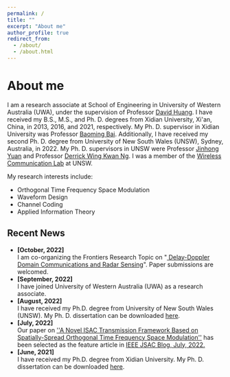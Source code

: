 ```yaml
---
permalink: /
title: ""
excerpt: "About me"
author_profile: true
redirect_from: 
  - /about/
  - /about.html
---
```

# <i class="fa fa-cog fa-fw"></i> About me #

I am a research associate at School of Engineering in University of Western Australia (UWA), under the supervision of Professor [David Huang](https://research-repository.uwa.edu.au/en/persons/david-huang). I have received my B.S., M.S., and Ph. D. degrees from Xidian University, Xi'an, China, in 2013, 2016, and 2021, respectively. My Ph. D. supervisor in Xidian University was Professor [Baoming Bai](https://web.xidian.edu.cn/bmbai/index.html). Additionally, I have received my second Ph. D. degree from University of New South Wales (UNSW), Sydney, Australia, in 2022. My Ph. D. supervisors in UNSW were Professor [Jinhong Yuan](https://www.unsw.edu.au/staff/jinhong-yuan) and Professor [Derrick Wing Kwan Ng](http://www2.ee.unsw.edu.au/~derrick/). I was a member of the [Wireless Communication Lab](http://www2.ee.unsw.edu.au/wcl/index.html) at UNSW.  

My research interests include:

* Orthogonal Time Frequency Space Modulation
* Waveform Design
* Channel Coding
* Applied Information Theory


## <i class="fa fa-fw fa-rss "></i> Recent News ##

<ul style="width: auto; height: 300px; overflow: auto">
  <li> <b>[October, 2022]</b> </li> I am co-organizing the Frontiers Research Topic on "<a href="https://www.frontiersin.org/research-topics/47411/delay-doppler-domain-communications-and-radar-sensing"> Delay-Doppler Domain Communications and Radar Sensing</a>". Paper submissions are welcomed.
  
  
  <li> <b>[September, 2022]</b> </li> I have joined University of Western Australia (UWA) as a research associate.
  
  <li> <b>[August, 2022]</b> </li> I have received my Ph.D. degree from University of New South Wales (UNSW). My Ph. D. dissertation can be downloaded <a href="https://github.com/Shuangyang-Li/Shuangyang-Li.github.io/raw/master/_publications/Shuangyang's%20thesis%20on%20OTFS.pdf"> here</a>.
  
  <li> <b>[July, 2022]</b> </li> Our paper on <a href="https://ieeexplore.ieee.org/document/9724198"> ''A Novel ISAC Transmission Framework Based on Spatially-Spread Orthogonal Time Frequency Space Modulation''</a> has been selected as the feature article in <a href="https://www.comsoc.org/publications/blogs/selected-ideas-communications/exploring-potential-orthogonal-time-frequency-space-otfs-integrated-sensing-and-communication"> IEEE JSAC Blog, July, 2022.</a>
  
  
  <li> <b>[June, 2021]</b> </li> I have received my Ph.D. degree from Xidian University. My Ph. D. dissertation can be downloaded <a href="https://github.com/Shuangyang-Li/Shuangyang-Li.github.io/raw/master/_publications/Shuangyang's%20thesis%20on%20FTN_signaling.pdf"> here</a>.
  
  
</ul>


<script type="text/javascript" id="clustrmaps" src="//clustrmaps.com/map_v2.js?d=6mvpb1Ly4MhQdRl6uSzi4pd20OMLKp9iFJrs_8CdZUc&cl=ffffff&w=a"></script>
